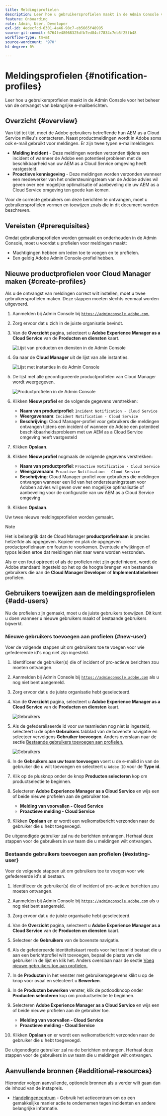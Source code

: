 ```yaml
---
title: Meldingsprofielen
description: Leer hoe u gebruikersprofielen maakt in de Admin Console voor het beheer van de ontvangst van belangrijke e-mailberichten.
feature: Onboarding
role: Admin, User, Developer
exl-id: 4edecfcd-6301-4a46-98c7-eb5665f48995
source-git-commit: 6764fe48068325dfb7ed84cf7834c7eb5f25fb48
workflow-type: tm+mt
source-wordcount: '970'
ht-degree: 0%

---
```



# Meldingsprofielen {#notification-profiles}

Leer hoe u gebruikersprofielen maakt in de Admin Console voor het beheer van de ontvangst van belangrijke e-mailberichten.

## Overzicht {#overview}

Van tijd tot tijd, moet de Adobe gebruikers betreffende hun AEM as a Cloud Service milieu&#39;s contacteren. Naast productmeldingen wordt in Adobe soms ook e-mail gebruikt voor meldingen. Er zijn twee typen e-mailmeldingen:

* **Melding incident** - Deze meldingen worden verzonden tijdens een incident of wanneer de Adobe een potentieel probleem met de beschikbaarheid van uw AEM as a Cloud Service omgeving heeft vastgesteld.
* **Proactieve kennisgeving** - Deze meldingen worden verzonden wanneer een medewerker van het ondersteuningsteam van de Adobe advies wil geven over een mogelijke optimalisatie of aanbeveling die uw AEM as a Cloud Service omgeving ten goede kan komen.

Voor de correcte gebruikers om deze berichten te ontvangen, moet u gebruikersprofielen vormen en toewijzen zoals die in dit document worden beschreven.

## Vereisten {#prerequisites}

Omdat gebruikersprofielen worden gemaakt en onderhouden in de Admin Console, moet u voordat u profielen voor meldingen maakt:

* Machtigingen hebben om leden toe te voegen en te profielen.
* Een geldig Adobe Admin Console-profiel hebben.

## Nieuwe productprofielen voor Cloud Manager maken {#create-profiles}

Als u de ontvangst van meldingen correct wilt instellen, moet u twee gebruikersprofielen maken. Deze stappen moeten slechts eenmaal worden uitgevoerd.

1. Aanmelden bij Admin Console bij [`https://adminconsole.adobe.com`.](https://adminconsole.adobe.com)

1. Zorg ervoor dat u zich in de juiste organisatie bevindt.

1. Van de **Overzicht** pagina, selecteert u **Adobe Experience Manager as a Cloud Service** van de **Producten en diensten** kaart.

   ![Lijst van producten en diensten in de Admin Console](assets/products_services.png)

1. Ga naar de **Cloud Manager** uit de lijst van alle instanties.

   ![Lijst met instanties in de Admin Console](assets/cloud_manager_instance.png)

1. De lijst met alle geconfigureerde productprofielen van Cloud Manager wordt weergegeven.

   ![Productprofielen in de Admin Console](assets/cloud_manager_profiles.png)

1. Klikken **Nieuw profiel** en de volgende gegevens verstrekken:

   * **Naam van productprofiel**: `Incident Notification - Cloud Service`
   * **Weergavenaam**: `Incident Notification - Cloud Service`
   * **Beschrijving**: Cloud Manager-profiel voor gebruikers die meldingen ontvangen tijdens een incident of wanneer de Adobe een potentieel beschikbaarheidsprobleem met uw AEM as a Cloud Service omgeving heeft vastgesteld

1. Klikken **Opslaan**.

1. Klikken **Nieuw profiel** nogmaals de volgende gegevens verstrekken:

   * **Naam van productprofiel**: `Proactive Notification - Cloud Service`
   * **Weergavenaam**: `Proactive Notification - Cloud Service`
   * **Beschrijving**: Cloud Manager-profiel voor gebruikers die meldingen ontvangen wanneer een lid van het ondersteuningsteam voor Adoben advies wil geven over een mogelijke optimalisatie of aanbeveling voor de configuratie van uw AEM as a Cloud Service omgeving

1. Klikken **Opslaan**.

Uw twee nieuwe meldingsprofielen worden gemaakt.

>[!NOTE]
>
>Het is belangrijk dat de Cloud Manager **productprofielnaam** is precies hetzelfde als opgegeven. Kopieer en plak de opgegeven productprofielnaam om fouten te voorkomen. Eventuele afwijkingen of typos leiden ertoe dat meldingen niet naar wens worden verzonden.
>
>Als er een fout optreedt of als de profielen niet zijn gedefinieerd, wordt de Adobe standaard ingesteld op het op de hoogte brengen van bestaande gebruikers die aan de **Cloud Manager Developer** of **Implementatiebeheer** profielen.

## Gebruikers toewijzen aan de meldingsprofielen {#add-users}

Nu de profielen zijn gemaakt, moet u de juiste gebruikers toewijzen. Dit kunt u doen wanneer u nieuwe gebruikers maakt of bestaande gebruikers bijwerkt.

### Nieuwe gebruikers toevoegen aan profielen {#new-user}

Voer de volgende stappen uit om gebruikers toe te voegen voor wie gefedereerde id&#39;s nog niet zijn ingesteld.

1. Identificeer de gebruiker(s) die of incident of pro-actieve berichten zou moeten ontvangen.

1. Aanmelden bij Admin Console bij [`https://adminconsole.adobe.com`](https://adminconsole.adobe.com) als u nog niet bent aangemeld.

1. Zorg ervoor dat u de juiste organisatie hebt geselecteerd.

1. Van de **Overzicht** pagina, selecteert u **Adobe Experience Manager as a Cloud Service** van de **Producten en diensten** kaart.

   ![Gebruikers](assets/product_services.png)

1. Als de gefederaliseerde id voor uw teamleden nog niet is ingesteld, selecteert u de optie **Gebruikers** tabblad van de bovenste navigatie en selecteer vervolgens **Gebruiker toevoegen**. Anders overslaan naar de sectie [Bestaande gebruikers toevoegen aan profielen.](#existing-users)

   ![Gebruikers](assets/cloud_manager_add_user.png)

1. In de **Gebruikers aan uw team toevoegen** voert u de e-mailid in van de gebruiker die u wilt toevoegen en selecteert u `Adobe ID` voor de **Type id**.

1. Klik op de plusknop onder de knop **Producten selecteren** kop om productselectie te beginnen.

1. Selecteren **Adobe Experience Manager as a Cloud Service** en wijs een of beide nieuwe profielen aan de gebruiker toe.

   * **Melding van voorvallen - Cloud Service**
   * **Proactieve melding - Cloud Service**

1. Klikken **Opslaan** en er wordt een welkomstbericht verzonden naar de gebruiker die u hebt toegevoegd.

De uitgenodigde gebruiker zal nu de berichten ontvangen. Herhaal deze stappen voor de gebruikers in uw team die u meldingen wilt ontvangen.

### Bestaande gebruikers toevoegen aan profielen {#existing-user}

Voer de volgende stappen uit om gebruikers toe te voegen voor wie gefedereerde id&#39;s al bestaan.

1. Identificeer de gebruiker(s) die of incident of pro-actieve berichten zou moeten ontvangen.

1. Aanmelden bij Admin Console bij [`https://adminconsole.adobe.com`](https://adminconsole.adobe.com) als u nog niet bent aangemeld.

1. Zorg ervoor dat u de juiste organisatie hebt geselecteerd.

1. Van de **Overzicht** pagina, selecteert u **Adobe Experience Manager as a Cloud Service** van de **Producten en diensten** kaart.

1. Selecteer de **Gebruikers** van de bovenste navigatie.

1. Als de gefedereerde identiteitskaart reeds voor het teamlid bestaat die u aan een berichtprofiel wilt toevoegen, bepaal de plaats van die gebruiker in de lijst en klik het. Anders overslaan naar de sectie [Voeg nieuwe gebruikers toe aan profielen.](#add-user)

1. In de **Producten** in het venster met gebruikersgegevens klikt u op de knop voor ovaal en selecteert u **Bewerken**.

1. In de **Producten bewerken** venster, klik de potloodknoop onder **Producten selecteren** kop om productselectie te beginnen.

1. Selecteren **Adobe Experience Manager as a Cloud Service** en wijs een of beide nieuwe profielen aan de gebruiker toe.

   * **Melding van voorvallen - Cloud Service**
   * **Proactieve melding - Cloud Service**

1. Klikken **Opslaan** en er wordt een welkomstbericht verzonden naar de gebruiker die u hebt toegevoegd.

De uitgenodigde gebruiker zal nu de berichten ontvangen. Herhaal deze stappen voor de gebruikers in uw team die u meldingen wilt ontvangen.

## Aanvullende bronnen {#additional-resources}

Hieronder volgen aanvullende, optionele bronnen als u verder wilt gaan dan de inhoud van de instapreis.

* [Handelingencentrum](/help/operations/actions-center.md) - Gebruik het actiecentrum om op een gemakkelijke manier actie te ondernemen tegen incidenten en andere belangrijke informatie.
